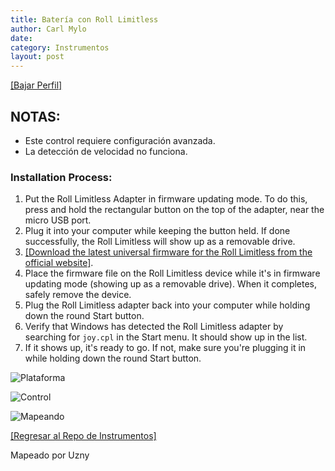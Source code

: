 ```yaml
---
title: Batería con Roll Limitless
author: Carl Mylo
date: 
category: Instrumentos
layout: post
---
```


[[Bajar Perfil]](https://github.com/hmxmilohax/rb3-pc/raw/main/instrument-repo/Roll%20Limitless%20Drums.7z)

## NOTAS:

* Este control requiere configuración avanzada.
* La detección de velocidad no funciona.

### Installation Process:
1. Put the Roll Limitless Adapter in firmware updating mode. To do this, press and hold the rectangular button on the top of the adapter, near the micro USB port.
2. Plug it into your computer while keeping the button held. If done successfully, the Roll Limitless will show up as a removable drive.
3. [[Download the latest universal firmware for the Roll Limitless from the official website]](https://rolllimitless.com/firmwares/).
4. Place the firmware file on the Roll Limitless device while it's in firmware updating mode (showing up as a removable drive). When it completes, safely remove the device.
5. Plug the Roll Limitless adapter back into your computer while holding down the round Start button.
6. Verify that Windows has detected the Roll Limitless adapter by searching for `joy.cpl` in the Start menu. It should show up in the list.
7. If it shows up, it's ready to go. If not, make sure you're plugging it in while holding down the round Start button.



![Plataforma](https://raw.githubusercontent.com/hmxmilohax/rb3-pc/main/assets/images/instruments/plat/midi.png "Plataforma") 

![Control](https://raw.githubusercontent.com/hmxmilohax/rb3-pc/main/assets/images/instruments/cont/rolllimitlesscontroller.png "Control") 

![Mapeando](https://raw.githubusercontent.com/hmxmilohax/rb3-pc/main/assets/images/instruments/rolllimitlessmapping.png "Mapeando") 

[[Regresar al Repo de Instrumentos]](https://rb3pc.milohax.org/espanol/repodeinst/#lista-de-instrumentos)



Mapeado por Uzny